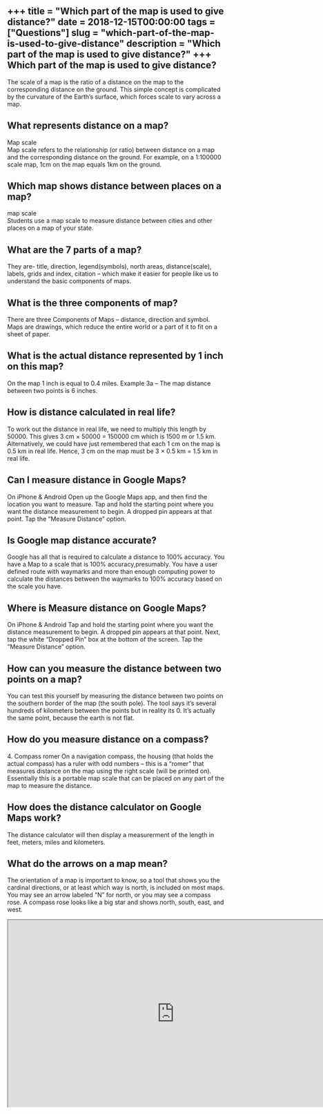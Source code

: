 +++
title = "Which part of the map is used to give distance?"
date = 2018-12-15T00:00:00
tags = ["Questions"]
slug = "which-part-of-the-map-is-used-to-give-distance"
description = "Which part of the map is used to give distance?"
+++
Which part of the map is used to give distance?
-----------------------------------------------

The scale of a map is the ratio of a distance on the map to the corresponding distance on the ground. This simple concept is complicated by the curvature of the Earth’s surface, which forces scale to vary across a map.

What represents distance on a map?
----------------------------------

Map scale  
Map scale refers to the relationship (or ratio) between distance on a map and the corresponding distance on the ground. For example, on a 1:100000 scale map, 1cm on the map equals 1km on the ground.

Which map shows distance between places on a map?
-------------------------------------------------

map scale  
Students use a map scale to measure distance between cities and other places on a map of your state.

What are the 7 parts of a map?
------------------------------

They are- title, direction, legend(symbols), north areas, distance(scale), labels, grids and index, citation – which make it easier for people like us to understand the basic components of maps.

What is the three components of map?
------------------------------------

There are three Components of Maps – distance, direction and symbol. Maps are drawings, which reduce the entire world or a part of it to fit on a sheet of paper.

What is the actual distance represented by 1 inch on this map?
--------------------------------------------------------------

On the map 1 inch is equal to 0.4 miles. Example 3a – The map distance between two points is 6 inches.

How is distance calculated in real life?
----------------------------------------

To work out the distance in real life, we need to multiply this length by 50000. This gives 3 cm × 50000 = 150000 cm which is 1500 m or 1.5 km. Alternatively, we could have just remembered that each 1 cm on the map is 0.5 km in real life. Hence, 3 cm on the map must be 3 × 0.5 km = 1.5 km in real life.

Can I measure distance in Google Maps?
--------------------------------------

On iPhone &amp; Android Open up the Google Maps app, and then find the location you want to measure. Tap and hold the starting point where you want the distance measurement to begin. A dropped pin appears at that point. Tap the “Measure Distance” option.

Is Google map distance accurate?
--------------------------------

Google has all that is required to calculate a distance to 100% accuracy. You have a Map to a scale that is 100% accuracy,presumably. You have a user defined route with waymarks and more than enough computing power to calculate the distances between the waymarks to 100% accuracy based on the scale you have.

Where is Measure distance on Google Maps?
-----------------------------------------

On iPhone &amp; Android Tap and hold the starting point where you want the distance measurement to begin. A dropped pin appears at that point. Next, tap the white “Dropped Pin” box at the bottom of the screen. Tap the “Measure Distance” option.

How can you measure the distance between two points on a map?
-------------------------------------------------------------

You can test this yourself by measuring the distance between two points on the southern border of the map (the south pole). The tool says it’s several hundreds of kilometers between the points but in reality its 0. It’s actually the same point, because the earth is not flat.

How do you measure distance on a compass?
-----------------------------------------

4\. Compass romer On a navigation compass, the housing (that holds the actual compass) has a ruler with odd numbers – this is a “romer” that measures distance on the map using the right scale (will be printed on). Essentially this is a portable map scale that can be placed on any part of the map to measure the distance.

How does the distance calculator on Google Maps work?
-----------------------------------------------------

The distance calculator will then display a measurerment of the length in feet, meters, miles and kilometers.

What do the arrows on a map mean?
---------------------------------

The orientation of a map is important to know, so a tool that shows you the cardinal directions, or at least which way is north, is included on most maps. You may see an arrow labeled “N” for north, or you may see a compass rose. A compass rose looks like a big star and shows north, south, east, and west.

<iframe allow="accelerometer; autoplay; clipboard-write; encrypted-media; gyroscope; picture-in-picture" allowfullscreen="" class="__youtube_prefs__  epyt-is-override  no-lazyload" data-no-lazy="1" data-origheight="433" data-origwidth="770" data-skipgform_ajax_framebjll="" height="433" id="_ytid_57311" loading="lazy" src="https://www.youtube.com/embed/K3aM0H7j_Jg?enablejsapi=1&autoplay=0&cc_load_policy=0&cc_lang_pref=&iv_load_policy=1&loop=0&modestbranding=0&rel=1&fs=1&playsinline=0&autohide=2&theme=dark&color=red&controls=1&" title="YouTube player" width="770"></iframe>